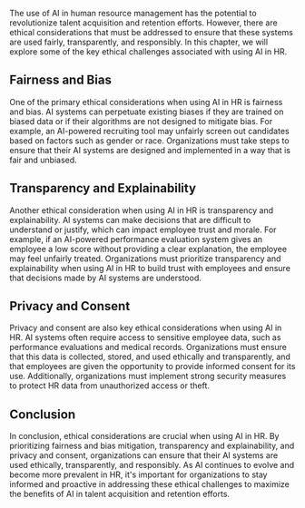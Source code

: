 
The use of AI in human resource management has the potential to revolutionize talent acquisition and retention efforts. However, there are ethical considerations that must be addressed to ensure that these systems are used fairly, transparently, and responsibly. In this chapter, we will explore some of the key ethical challenges associated with using AI in HR.

## Fairness and Bias

One of the primary ethical considerations when using AI in HR is fairness and bias. AI systems can perpetuate existing biases if they are trained on biased data or if their algorithms are not designed to mitigate bias. For example, an AI-powered recruiting tool may unfairly screen out candidates based on factors such as gender or race. Organizations must take steps to ensure that their AI systems are designed and implemented in a way that is fair and unbiased.

## Transparency and Explainability

Another ethical consideration when using AI in HR is transparency and explainability. AI systems can make decisions that are difficult to understand or justify, which can impact employee trust and morale. For example, if an AI-powered performance evaluation system gives an employee a low score without providing a clear explanation, the employee may feel unfairly treated. Organizations must prioritize transparency and explainability when using AI in HR to build trust with employees and ensure that decisions made by AI systems are understood.

## Privacy and Consent

Privacy and consent are also key ethical considerations when using AI in HR. AI systems often require access to sensitive employee data, such as performance evaluations and medical records. Organizations must ensure that this data is collected, stored, and used ethically and transparently, and that employees are given the opportunity to provide informed consent for its use. Additionally, organizations must implement strong security measures to protect HR data from unauthorized access or theft.

Conclusion
----------

In conclusion, ethical considerations are crucial when using AI in HR. By prioritizing fairness and bias mitigation, transparency and explainability, and privacy and consent, organizations can ensure that their AI systems are used ethically, transparently, and responsibly. As AI continues to evolve and become more prevalent in HR, it's important for organizations to stay informed and proactive in addressing these ethical challenges to maximize the benefits of AI in talent acquisition and retention efforts.
